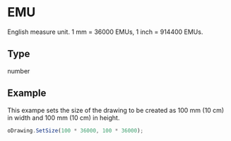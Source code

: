 # EMU

English measure unit. 1 mm = 36000 EMUs, 1 inch = 914400 EMUs.

## Type

number



## Example

This exampe sets the size of the drawing to be created as 100 mm (10 cm) in width and 100 mm (10 cm) in height.

```javascript
oDrawing.SetSize(100 * 36000, 100 * 36000);
```
